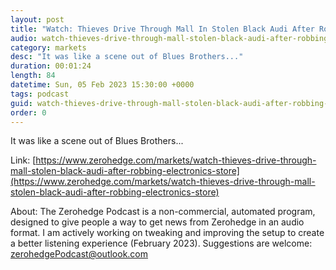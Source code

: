 ```yaml
---
layout: post
title: "Watch: Thieves Drive Through Mall In Stolen Black Audi After Robbing Electronics Store"
audio: watch-thieves-drive-through-mall-stolen-black-audi-after-robbing-electronics-store-9
category: markets
desc: "It was like a scene out of Blues Brothers..."
duration: 00:01:24
length: 84
datetime: Sun, 05 Feb 2023 15:30:00 +0000
tags: podcast
guid: watch-thieves-drive-through-mall-stolen-black-audi-after-robbing-electronics-store-0
order: 0
---
```

It was like a scene out of Blues Brothers...

Link: [https://www.zerohedge.com/markets/watch-thieves-drive-through-mall-stolen-black-audi-after-robbing-electronics-store](https://www.zerohedge.com/markets/watch-thieves-drive-through-mall-stolen-black-audi-after-robbing-electronics-store)

About: The Zerohedge Podcast is a non-commercial, automated program, designed to give people a way to get news from Zerohedge in an audio format.  I am actively working on tweaking and improving the setup to create a better listening experience (February 2023).  Suggestions are welcome: [zerohedgePodcast@outlook.com](mailto:zerohedgePodcast@outlook.com)